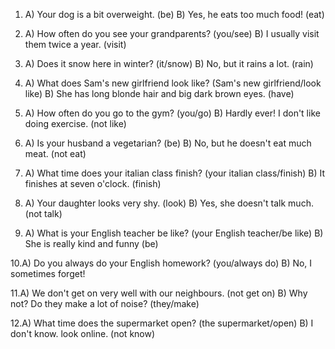 1. A) Your dog  is a bit overweight. (be)
   B) Yes, he eats too much food! (eat)

2. A) How often do you see your grandparents? (you/see)
   B) I usually visit them twice a year. (visit)

3. A) Does it snow here in winter? (it/snow)
   B) No, but it rains a lot. (rain)

4. A) What does Sam's new girlfriend look like? (Sam's new girlfriend/look like)
   B) She has long blonde hair and big dark brown eyes. (have)

5. A) How often do you go to the gym? (you/go)
   B) Hardly ever! I don't like doing exercise. (not like)

6. A) Is your husband a vegetarian? (be)
   B) No, but he doesn't eat much meat. (not eat)

7. A) What time does your italian class finish? (your italian class/finish)
   B) It finishes at seven o'clock. (finish)

8. A) Your daughter looks very shy. (look)
   B) Yes, she doesn't talk much. (not talk)

9. A) What is your English teacher be like? (your English teacher/be like)
   B) She is really kind and funny (be)

10.A) Do you always do your English homework? (you/always do)
   B) No, I sometimes forget!

11.A) We don't get on very well with our neighbours. (not get on)
   B) Why not? Do they make a lot of noise? (they/make)

12.A) What time does the supermarket open? (the supermarket/open)
   B) I don't know. look online. (not know)
